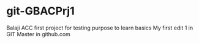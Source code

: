# git-GBACPrj1
Balaji ACC first project for testing purpose to learn basics
My first edit 1 in GIT Master in github.com
